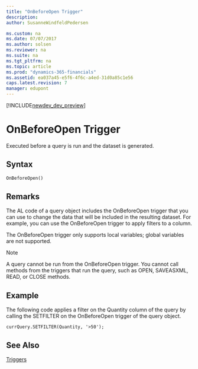 ```yaml
---
title: "OnBeforeOpen Trigger"
description: 
author: SusanneWindfeldPedersen

ms.custom: na
ms.date: 07/07/2017
ms.author: solsen
ms.reviewer: na
ms.suite: na
ms.tgt_pltfrm: na
ms.topic: article
ms.prod: "dynamics-365-financials"
ms.assetid: ea037a45-e5f6-4f6c-a4ed-31d0a85c1e56
caps.latest.revision: 7
manager: edupont
---
```


[!INCLUDE[newdev_dev_preview](../includes/newdev_dev_preview.md)]

# OnBeforeOpen Trigger
Executed before a query is run and the dataset is generated.  

## Syntax  

```vb  
OnBeforeOpen()  
```  

## Remarks  
 The AL code of a query object includes the OnBeforeOpen trigger that you can use to change the data that will be included in the resulting dataset. For example, you can use the OnBeforeOpen trigger to apply filters to a column.  

 The OnBeforeOpen trigger only supports local variables; global variables are not supported.  

> [!NOTE]  
>  A query cannot be run from the OnBeforeOpen trigger. You cannot call methods from the triggers that run the query, such as OPEN, SAVEASXML, READ, or CLOSE methods.  

## Example  
 The following code applies a filter on the Quantity column of the query by calling the SETFILTER  on the OnBeforeOpen trigger of the query object.  

```  
currQuery.SETFILTER(Quantity, '>50');  
```  

## See Also  
[Triggers](devenv-triggers.md)  
<!--
 [Queries](../queries.md)   
 [Working with Queries in AL](../devenv-working-with-queries-in-AL.md)   -->

